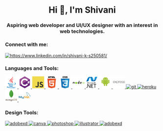 <!---
techsk81/techsk81 is a ✨ special ✨ repository because its `README.md` (this file) appears on your GitHub profile.
You can click the Preview link to take a look at your changes.
--->

<h1 align="center">Hi 👋, I'm Shivani</h1>
<h3 align="center">Aspiring web developer and UI/UX designer with an interest in web technologies.</h3>

<h3 align="left">Connect with me:</h3>
<p align="left">
<a href="https://www.linkedin.com/in/shivani-k-s250581/" target="blank"><img align="center" src="https://raw.githubusercontent.com/rahuldkjain/github-profile-readme-generator/master/src/images/icons/Social/linked-in-alt.svg" alt="https://www.linkedin.com/in/shivani-k-s250581/" height="30" width="40" /></a>
</p>

<h3 align="left">Languages and Tools:</h3>
<p align="left"> 
 
<a href="https://www.java.com" target="_blank"> <img src="https://raw.githubusercontent.com/devicons/devicon/master/icons/java/java-original.svg" alt="java" width="40" height="40"/> </a> <a href="https://www.w3schools.com/cs/" target="_blank"> <img src="https://raw.githubusercontent.com/devicons/devicon/master/icons/csharp/csharp-original.svg" alt="csharp" width="40" height="40"/> </a> <a href="https://developer.mozilla.org/en-US/docs/Web/JavaScript" target="_blank"> <img src="https://raw.githubusercontent.com/devicons/devicon/master/icons/javascript/javascript-original.svg" alt="javascript" width="40" height="40"/> </a> <a href="https://www.w3.org/html/" target="_blank"> <img src="https://raw.githubusercontent.com/devicons/devicon/master/icons/html5/html5-original-wordmark.svg" alt="html5" width="40" height="40"/> </a> <a href="https://www.w3schools.com/css/" target="_blank"> <img src="https://raw.githubusercontent.com/devicons/devicon/master/icons/css3/css3-original-wordmark.svg" alt="css3" width="40" height="40"/> </a> <a href="https://nodejs.org" target="_blank"> <img src="https://raw.githubusercontent.com/devicons/devicon/master/icons/nodejs/nodejs-original-wordmark.svg" alt="nodejs" width="40" height="40"/> </a> <a href="https://www.postgresql.org" target="_blank"> </a> <a href="https://dotnet.microsoft.com/" target="_blank"> <img src="https://raw.githubusercontent.com/devicons/devicon/master/icons/dot-net/dot-net-original-wordmark.svg" alt="dotnet" width="40" height="40"/> </a> <a href="https://developer.android.com" target="_blank"> <img src="https://raw.githubusercontent.com/devicons/devicon/master/icons/android/android-original-wordmark.svg" alt="android" width="40" height="40"/> </a> <a href="https://expressjs.com" target="_blank"> <img src="https://raw.githubusercontent.com/devicons/devicon/master/icons/express/express-original-wordmark.svg" alt="express" width="40" height="40"/> </a> <a href="https://git-scm.com/" target="_blank"> <img src="https://www.vectorlogo.zone/logos/git-scm/git-scm-icon.svg" alt="git" width="40" height="40"/> </a> <a href="https://heroku.com" target="_blank"> <img src="https://www.vectorlogo.zone/logos/heroku/heroku-icon.svg" alt="heroku" width="40" height="40"/> </a> <a href="https://www.mongodb.com/" target="_blank"> <img src="https://raw.githubusercontent.com/devicons/devicon/master/icons/mongodb/mongodb-original-wordmark.svg" alt="mongodb" width="40" height="40"/> </a> <a href="https://www.mysql.com/" target="_blank"> <img src="https://raw.githubusercontent.com/devicons/devicon/master/icons/mysql/mysql-original-wordmark.svg" alt="mysql" width="40" height="40"/> </a> </p>

<h3 align="left">Design Tools:</h3>
<p align="left"> 
 <a href="https://www.adobe.com/ca/products/xd.html" target="_blank"> <img src="https://upload.wikimedia.org/wikipedia/commons/thumb/c/c2/Adobe_XD_CC_icon.svg/768px-Adobe_XD_CC_icon.svg.png?20210729021535" alt="adobexd" width="40" height="40"/> </a> <a href="https://www.canva.com/" target="_blank"> <img src="https://upload.wikimedia.org/wikipedia/commons/thumb/0/08/Canva_icon_2021.svg/900px-Canva_icon_2021.svg.png?20220821125247" alt="canva" width="40" height="40"/> </a> <a href="https://www.adobe.com/ca/products/photoshop/landpa.html?gclid=Cj0KCQiA1NebBhDDARIsAANiDD1US7B8LCogpVVPPz4hh6xM7R7Io3aDPxhFcymGzsLuEeODgnEnJ7AaAgIOEALw_wcB&sdid=KKQIN&mv=search&kw=photoshop&ef_id=Cj0KCQiA1NebBhDDARIsAANiDD1US7B8LCogpVVPPz4hh6xM7R7Io3aDPxhFcymGzsLuEeODgnEnJ7AaAgIOEALw_wcB:G:s&s_kwcid=AL!3085!3!529748710727!e!!g!!adobephotoshop!12231505433!122943074771&mv=search" target="_blank"> <img src="https://upload.wikimedia.org/wikipedia/commons/thumb/a/af/Adobe_Photoshop_CC_icon.svg/640px-Adobe_Photoshop_CC_icon.svg.png" alt="photoshop" width="40" height="40"/> </a> <a href="https://www.adobe.com/ca/products/illustrator.html?gclid=Cj0KCQiA1NebBhDDARIsAANiDD2VzaYlRn7r35i9P_BOw3mGRZB_jXd-36qxlNu-wLf9zijOFDHYiy0aAq_7EALw_wcB&sdid=KKQML&mv=search&ef_id=Cj0KCQiA1NebBhDDARIsAANiDD2VzaYlRn7r35i9P_BOw3mGRZB_jXd-36qxlNu-wLf9zijOFDHYiy0aAq_7EALw_wcB:G:s&s_kwcid=AL!3085!3!495846071677!e!!g!!adobe%20illustrator!12231505436!122943072691&mv=search" target="_blank"> <img src=" https://upload.wikimedia.org/wikipedia/commons/thumb/f/fb/Adobe_Illustrator_CC_icon.svg/768px-Adobe_Illustrator_CC_icon.svg.png?20220814183839" alt="illustrator" width="40" height="40"/> </a> <a href=" https://coolors.co/
" target="_blank"> <img src="https://coolors.co/assets/img/logo.svg" alt="adobexd" width="40" height="40"/> </a>
</p>
